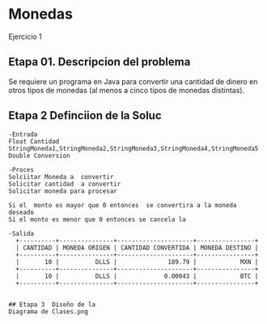 # Monedas
Ejercicio 1

##  Etapa 01. Descripcion del problema 
Se requiere un programa en Java para convertir una cantidad de dinero en otros tipos de monedas (al menos a cinco tipos de monedas distintas).


##  Etapa 2 Definciion de la Soluc
~~~
-Entrada
Float Cantidad 
StringMoneda1,StringMoneda2,StringMoneda3,StringMoneda4,StringMoneda5
Double Conversion

-Proces
Solciitar Moneda a  convertir
Solicitar cantidad  a convertir 
Solicitar moneda para procesar 

Si el  monto es mayor que 0 entonces  se convertira a la moneda deseado
Si el monto es menor que 0 entonces se cancela la 

-Salida
  +----------+---------------+---------------------+----------------+
  | CANTIDAD | MONEDA ORIGEN | CANTIDAD CONVERTIDA | MONEDA DESTINO |
  +----------+---------------+---------------------+----------------+
  |       10 |          DLLS |              189.79 |            MXN |
  +----------+---------------+---------------------+----------------+
  |       10 |          DLLS |             0.00043 |            BTC |
  +----------+---------------+---------------------+----------------+
  

## Etapa 3  Diseño de la 
Diagrama de Clases.png

